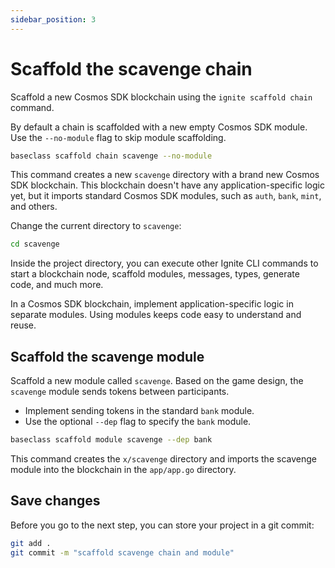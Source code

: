 ```yaml
---
sidebar_position: 3
---
```


# Scaffold the scavenge chain

Scaffold a new Cosmos SDK blockchain using the `ignite scaffold chain` command.

By default a chain is scaffolded with a new empty Cosmos SDK module. Use the `--no-module` flag to skip module scaffolding.

```bash
baseclass scaffold chain scavenge --no-module
```

This command creates a new `scavenge` directory with a brand new Cosmos SDK blockchain. This blockchain doesn't have any application-specific logic yet, but it imports standard Cosmos SDK modules, such as `auth`, `bank`, `mint`, and others.

Change the current directory to `scavenge`:

```bash
cd scavenge
```

Inside the project directory, you can execute other Ignite CLI commands to start a blockchain node, scaffold modules, messages, types, generate code, and much more.

In a Cosmos SDK blockchain, implement application-specific logic in separate modules. Using modules keeps code easy to understand and reuse.

## Scaffold the scavenge module

Scaffold a new module called `scavenge`. Based on the game design, the `scavenge` module sends tokens between participants. 

- Implement sending tokens in the standard `bank` module.
- Use the optional `--dep` flag to specify the `bank` module.

```bash
baseclass scaffold module scavenge --dep bank
```

This command creates the `x/scavenge` directory and imports the scavenge module into the blockchain in the `app/app.go` directory.

## Save changes

Before you go to the next step, you can store your project in a git commit:

```bash
git add .
git commit -m "scaffold scavenge chain and module"
```

